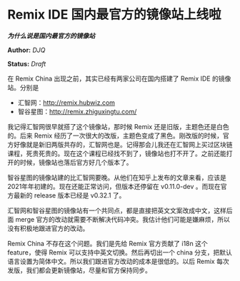 Remix IDE 国内最官方的镜像站上线啦
==============
***为什么说是国内最官方的镜像站***

**Author:** *DJQ*

**Status:** *Draft*

在 Remix China 出现之前，其实已经有两家公司在国内搭建了 Remix IDE 的镜像站。分别是

- 汇智网：http://remix.hubwiz.com
- 智谷星图：http://remix.zhiguxingtu.com/

我记得汇智网很早就搭了这个镜像站，那时候 Remix 还是旧版，主题色还是白色的。后来 Remix 经历了一次很大的改版，主题色变成了黑色。刚改版的时候，官方好像就是新旧两版共存的，汇智网也是。记得那会儿我还在汇智网上买过区块链课程，死贵死贵的。现在这个课程已经找不到了，镜像站也打不开了。之前还能打开的时候，镜像站也落后官方好几个版本了。

智谷星图的镜像站建的比汇智网要晚。从他们在知乎上发布的文章来看，应该是 2021年年初建的。现在还能正常访问，但版本还停留在 v0.11.0-dev 。而现在官方最新的 release 版本已经是 v0.32.1 了。

汇智网和智谷星图的镜像站有一个共同点，都是直接把英文文案改成中文，这样后面 merge 官方的改动就需要不断解决代码冲突。我估计他们可能是嫌麻烦，所以没有积极地跟进官方的改动。

Remix China 不存在这个问题。我们是先给 Remix 官方贡献了 i18n 这个 feature，使得 Remix 可以支持中英文切换。然后再切出一个 china 分支，把默认语言设置为简体中文。所以我们跟进官方改动的成本是很低的。以后 Remix 每次发版，我们都会更新镜像站，尽量和官方保持同步。
